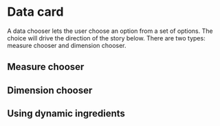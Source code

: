 # Data card

A data chooser lets the user choose an option from a set of options. The choice will drive the direction of the story below. There are two types:  measure chooser and dimension chooser.

## Measure chooser

## Dimension chooser

## Using dynamic ingredients

